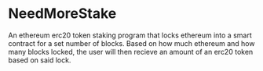 # NeedMoreStake
An ethereum erc20 token staking program that locks ethereum into a smart contract for a set number of blocks. Based on how much ethereum and how many blocks locked, the user will then recieve an amount of an erc20 token based on said lock.
